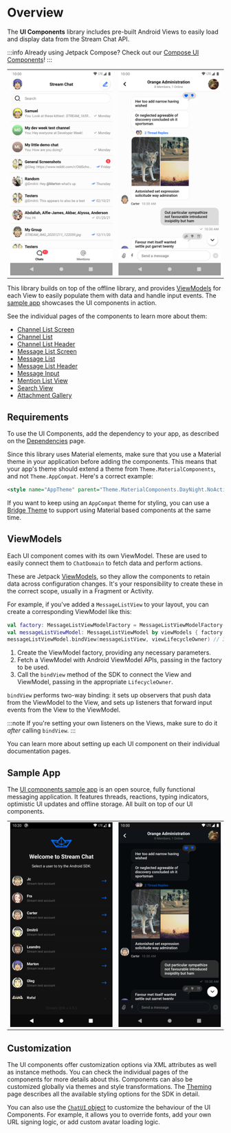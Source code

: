 # Overview

The **UI Components** library includes pre-built Android Views to easily load and display data from the Stream Chat API.

:::info
Already using Jetpack Compose? Check out our [Compose UI Components](../04-compose/01-overview.md)!
:::

|||
| --- | --- |
| ![Channel List component](../assets/sample-channels-light.png) | ![Message List component](../assets/sample-messages-light.png) |

This library builds on top of the offline library, and provides [ViewModels](#viewmodels) for each View to easily populate them with data and handle input events. The [sample app](#sample-app) showcases the UI components in action.

See the individual pages of the components to learn more about them:

- [Channel List Screen](04-components/01-channel-list-screen.md)
- [Channel List](04-components/02-channel-list.md)
- [Channel List Header](04-components/03-channel-list-header.md)
- [Message List Screen](04-components/04-message-list-screen.md)
- [Message List](04-components/05-message-list.md)
- [Message List Header](04-components/06-message-list-header.md)
- [Message Input](04-components/07-message-input.md)
- [Mention List View](04-components/08-mention-list-view.md)
- [Search View](04-components/09-search-view.md)
- [Attachment Gallery](04-components/10-attachment-gallery.md)

## Requirements

To use the UI Components, add the dependency to your app, as described on the [Dependencies](../01-basics/02-dependencies.md#ui-components) page.

Since this library uses Material elements, make sure that you use a Material theme in your application before adding the components. This means that your app's theme should extend a theme from `Theme.MaterialComponents`, and not `Theme.AppCompat`. Here's a correct example:

```xml
<style name="AppTheme" parent="Theme.MaterialComponents.DayNight.NoActionBar">
```

If you want to keep using an `AppCompat` theme for styling, you can use a [Bridge Theme](https://github.com/material-components/material-components-android/blob/master/docs/getting-started.md#bridge-themes) to support using Material based components at the same time.

## ViewModels

Each UI component comes with its own ViewModel. These are used to easily connect them to `ChatDomain` to fetch data and perform actions.

These are Jetpack [ViewModels](https://developer.android.com/topic/libraries/architecture/viewmodel), so they allow the components to retain data across configuration changes. It's your responsibility to create these in the correct scope, usually in a Fragment or Activity.

For example, if you've added a `MessageListView` to your layout, you can create a corresponding ViewModel like this:

```kotlin
val factory: MessageListViewModelFactory = MessageListViewModelFactory(cid = "channelType:channelId") // 1
val messageListViewModel: MessageListViewModel by viewModels { factory } // 2
messageListViewModel.bindView(messageListView, viewLifecycleOwner) // 3
```

1. Create the ViewModel factory, providing any necessary parameters.
2. Fetch a ViewModel with Android ViewModel APIs, passing in the factory to be used.
3. Call the `bindView` method of the SDK to connect the View and ViewModel, passing in the appropriate `LifecycleOwner`.

`bindView` performs two-way binding: it sets up observers that push data from the ViewModel to the View, and sets up listeners that forward input events from the View to the ViewModel.

:::note
If you're setting your own listeners on the Views, make sure to do it _after_ calling `bindView`.
:::

You can learn more about setting up each UI component on their individual documentation pages.

## Sample App

The [UI components sample app](https://github.com/GetStream/stream-chat-android/tree/main/stream-chat-android-ui-components-sample) is an open source, fully functional messaging application. It features threads, reactions, typing indicators, optimistic UI updates and offline storage. All built on top of our UI components.

|||
| --- | --- |
| ![Sample app login screen](../assets/sample-login-dark.png) | ![Sample app messages screen](../assets/sample-messages-dark.png) |

## Customization

The UI components offer customization options via XML attributes as well as instance methods. You can check the individual pages of the components for more details about this. Components can also be customized globally via themes and style transformations. The [Theming](02-theming.md) page describes all the available styling options for the SDK in detail.

You can also use the [`ChatUI` object](03-chatui.md) to customize the behaviour of the UI Components. For example, it allows you to override fonts, add your own URL signing logic, or add custom avatar loading logic.

